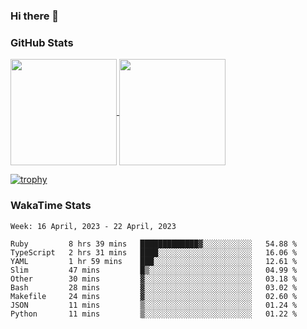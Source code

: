 ### Hi there 👋

### GitHub Stats

<a href="https://github.com/anuraghazra/github-readme-stats">
  <img align="center" height="170px" src="https://github-readme-stats.vercel.app/api/top-langs/?username=tksfjt1024&layout=compact&count_private=true&show_icons=true&show_icons=true&theme=graywhite" />
</a>
<a href="https://github.com/anuraghazra/github-readme-stats">
  <img align="center" height="170px" src="https://github-readme-stats.vercel.app/api?username=tksfjt1024&count_private=true&show_icons=true&show_icons=true&theme=graywhite" />
</a>

[![trophy](https://github-profile-trophy.vercel.app/?username=tksfjt1024)](https://github.com/ryo-ma/github-profile-trophy)

### WakaTime Stats

<!--START_SECTION:waka-->
```text
Week: 16 April, 2023 - 22 April, 2023

Ruby         8 hrs 39 mins   █████████████▓░░░░░░░░░░░   54.88 % 
TypeScript   2 hrs 31 mins   ████░░░░░░░░░░░░░░░░░░░░░   16.06 % 
YAML         1 hr 59 mins    ███░░░░░░░░░░░░░░░░░░░░░░   12.61 % 
Slim         47 mins         █▒░░░░░░░░░░░░░░░░░░░░░░░   04.99 % 
Other        30 mins         ▓░░░░░░░░░░░░░░░░░░░░░░░░   03.18 % 
Bash         28 mins         ▓░░░░░░░░░░░░░░░░░░░░░░░░   03.02 % 
Makefile     24 mins         ▓░░░░░░░░░░░░░░░░░░░░░░░░   02.60 % 
JSON         11 mins         ▒░░░░░░░░░░░░░░░░░░░░░░░░   01.24 % 
Python       11 mins         ▒░░░░░░░░░░░░░░░░░░░░░░░░   01.22 % 
```
<!--END_SECTION:waka-->
